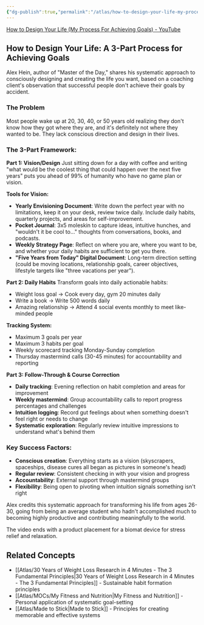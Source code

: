 ```yaml
---
{"dg-publish":true,"permalink":"/atlas/how-to-design-your-life-my-process-for-achieving-goals-you-tube/","title":"How to Design Your Life (My Process For Achieving Goals) - YouTube","tags":["🌱"],"updated":"2025-10-07T14:28:12.356-07:00"}
---
```


[How to Design Your Life (My Process For Achieving Goals) - YouTube](https://www.youtube.com/watch?v=Czru2CuWyxQ&list=TLPQMTcwNzIwMjX4Y6H_-kFw1A&index=6)

## How to Design Your Life: A 3-Part Process for Achieving Goals

Alex Hein, author of "Master of the Day," shares his systematic approach to consciously designing and creating the life you want, based on a coaching client's observation that successful people don't achieve their goals by accident.

### The Problem

Most people wake up at 20, 30, 40, or 50 years old realizing they don't know how they got where they are, and it's definitely not where they wanted to be. They lack conscious direction and design in their lives.

### The 3-Part Framework:

**Part 1: Vision/Design** Just sitting down for a day with coffee and writing "what would be the coolest thing that could happen over the next five years" puts you ahead of 99% of humanity who have no game plan or vision.

**Tools for Vision:**

- **Yearly Envisioning Document**: Write down the perfect year with no limitations, keep it on your desk, review twice daily. Include daily habits, quarterly projects, and areas for self-improvement.
- **Pocket Journal**: 3x5 moleskin to capture ideas, intuitive hunches, and "wouldn't it be cool to..." thoughts from conversations, books, and podcasts.
- **Weekly Strategy Page**: Reflect on where you are, where you want to be, and whether your daily habits are sufficient to get you there.
- **"Five Years from Today" Digital Document**: Long-term direction setting (could be moving locations, relationship goals, career objectives, lifestyle targets like "three vacations per year").

**Part 2: Daily Habits** Transform goals into daily actionable habits:

- Weight loss goal → Cook every day, gym 20 minutes daily
- Write a book → Write 500 words daily
- Amazing relationship → Attend 4 social events monthly to meet like-minded people

**Tracking System:**

- Maximum 3 goals per year
- Maximum 3 habits per goal
- Weekly scorecard tracking Monday-Sunday completion
- Thursday mastermind calls (30-45 minutes) for accountability and reporting

**Part 3: Follow-Through & Course Correction**

- **Daily tracking**: Evening reflection on habit completion and areas for improvement
- **Weekly mastermind**: Group accountability calls to report progress percentages and challenges
- **Intuition logging**: Record gut feelings about when something doesn't feel right or needs to change
- **Systematic exploration**: Regularly review intuitive impressions to understand what's behind them

### Key Success Factors:

- **Conscious creation**: Everything starts as a vision (skyscrapers, spaceships, disease cures all began as pictures in someone's head)
- **Regular review**: Consistent checking in with your vision and progress
- **Accountability**: External support through mastermind groups
- **Flexibility**: Being open to pivoting when intuition signals something isn't right

Alex credits this systematic approach for transforming his life from ages 26-30, going from being an average student who hadn't accomplished much to becoming highly productive and contributing meaningfully to the world.

The video ends with a product placement for a biomat device for stress relief and relaxation.

## Related Concepts
- [[Atlas/30 Years of Weight Loss Research in 4 Minutes -  The 3 Fundamental Principles\|30 Years of Weight Loss Research in 4 Minutes -  The 3 Fundamental Principles]] - Sustainable habit formation principles
- [[Atlas/MOCs/My Fitness and Nutrition\|My Fitness and Nutrition]] - Personal application of systematic goal-setting
- [[Atlas/Made to Stick\|Made to Stick]] - Principles for creating memorable and effective systems
